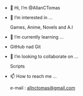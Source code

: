 - 👋 Hi, I’m @AllanCTomas
- 👀 I’m interested in ...
  
  Games, Anime, Novels and A.I
  
- 🌱 I’m currently learning ...
- 
  GitHub nad Git
  
- 💞️ I’m looking to collaborate on ...
  
  Scripts
  
- 📫 How to reach me ...
  
  e-mail : allnctomas@gmail.com
  
<!---
AllanCTomas/AllanCTomas is a ✨ special ✨ repository because its `README.md` (this file) appears on your GitHub profile.
You can click the Preview link to take a look at your changes.
--->
